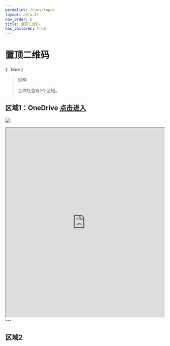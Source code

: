 ```yaml
---
permalink: /docs/topqr
layout: default
nav_order: 6
title: 置顶二维码
has_children: true
---
```


# 置顶二维码

{: .blue }
> 说明
>
> 合作社含有`2`个区域。

## 区域1：OneDrive [点击进入](/study-together-docs/test-area/linktest.html)

[![](https://ghproxy.net/https://raw.githubusercontent.com/liubanlaobanzhang/study-together-assets/main/assets/TopQR-1.png)](https://laobanzhang0-my.sharepoint.com/:f:/g/personal/laobanzhang_laobanzhang0_onmicrosoft_com/EkRSiAb1zWFIg52JlFHQcnsBE0WIqqGt6HO1XzJVdow52w)

<iframe src="https://mozilla.github.io/pdf.js/web/viewer.html?file=https://ghproxy.net/https://raw.githubusercontent.com/liubanlaobanzhang/study-together-assets/main/assets/军火库名单.pdf" width="100%" height="600"></iframe>
---

## 区域2